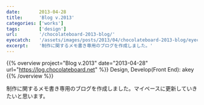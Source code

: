 ```yaml
---
date:       2013-04-28
title:      'Blog v.2013'
categories: ['works']
tags:       ['design']
url:        '/chocolateboard-2013-blog/'
eyecatch:   '/assets/images/posts/2013/04/chocolateboard-2013-blog/eyecatch.png'
excerpt:    '制作に関するメモ書き専用のブログを作成しました。'
---
```


{{% overview project="Blog v.2013" date="2013-04-28" url="https://log.chocolateboard.net" %}}
Design, Develop(Front End): akey
{{% /overview %}}

制作に関するメモ書き専用のブログを作成しました。マイペースに更新していきたいと思います。

